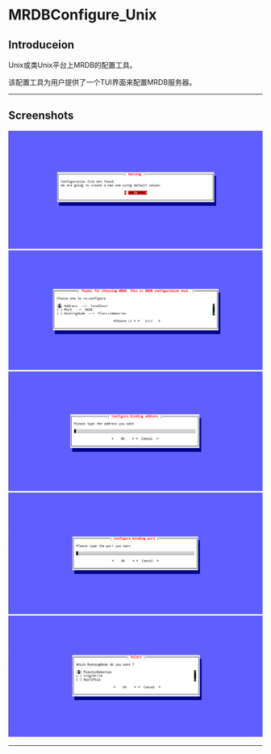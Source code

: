 # MRDBConfigure_Unix

## Introduceion
Unix或类Unix平台上MRDB的配置工具。

该配置工具为用户提供了一个TUI界面来配置MRDB服务器。

---
## Screenshots
![1][1]
![2][2]
![3][3]
![4][4]
![5][5]

---
[1]:screenshots/1.png
[2]:screenshots/2.png
[3]:screenshots/3.png
[4]:screenshots/4.png
[5]:screenshots/5.png
